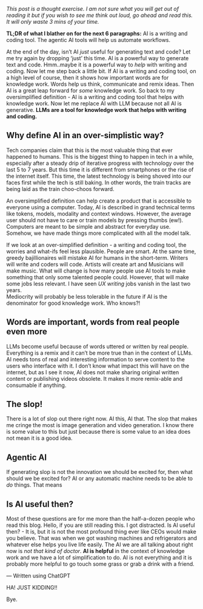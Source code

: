 _This post is a thought exercise. I am not sure what you will get out of reading it but if you wish to see me think out loud, go ahead and read this. It will only waste 3 mins of your time._

**TL;DR of what I blather on for the next 6 paragraphs:** AI is a writing and coding tool. The agentic AI tools will help us automate workflows. 

At the end of the day, isn’t AI _just_ useful for generating text and code? Let me try again by dropping ‘just’ this time. AI is a powerful way to generate text and code. Hmm..maybe it is a powerful way to _help_ with writing and coding. Now let me step back a little bit. If AI is a writing and coding tool, on a high level of course, then it shows how important words are for knowledge work. Words help us think, communicate and remix ideas. Then AI is a great leap forward for _some_ knowledge work. So back to my oversimplified definition - AI is a writing and coding tool that helps with knowledge work. Now let me replace AI with LLM because not all AI is generative. **LLMs are a tool for knowledge work that helps with writing and coding.**

## Why define AI in an over-simplistic way?
Tech companies claim that this is the most valuable thing that ever happened to humans. This is the biggest thing to happen in tech in a while, especially after a steady drip of iterative progress with technology over the last 5 to 7 years. But this time it is different from smartphones or the rise of the internet itself. This time, the latest technology is being shoved into our faces first while the tech is still baking. In other words, the train tracks are being laid as the train choo-choos forward.

An oversimplified definition can help create a product that is accessible to everyone using a computer. Today, AI is described in grand technical terms like tokens, models, modality and context windows. However, the average user should not have to care or train models by pressing thumbs (ew!). Computers are meant to be simple and abstract for everyday use. Somehow, we have made things more complicated with all the model talk.

If we look at an over-simplified definition - a writing and coding tool, the worries and what-ifs feel less plausible. People are smart. At the same time, greedy bajillionaires will mistake AI for humans in the short-term. Writers will write and coders will code. Artists will create art and Musicians will make music. What will change is how many people use AI tools to make something that only some talented people could. However, that will make some jobs less relevant. I have seen _UX writing_ jobs vanish in the last two years.  
Mediocrity will probably be less tolerable in the future if AI is the denominator for good knowledge work. Who knows?!

## Words are important, words from real people even more
LLMs become useful because of words uttered or written by real people. Everything is a remix and it can’t be more true than in the context of LLMs. AI needs tons of real and interesting information to serve content to the users who interface with it. I don’t know what impact this will have on the internet, but as I see it now, AI does not make sharing original written content or publishing videos obsolete. It makes it more remix-able and consumable if anything. 

## The slop!
There is a lot of slop out there right now. AI this, AI that. The slop that makes me cringe the most is image generation and video generation. I know there is some value to this but just because there is some value to an idea does not mean it is a good idea. 

## Agentic AI
If generating slop is not the innovation we should be excited for, then what should we be excited for? AI or any automatic machine needs to be able to _do_ things. That means 

## Is AI useful then?
Most of these questions are for me more than the half-a-dozen people who read this blog. Hello, if you are still reading this. I got distracted. Is AI useful then? - It is, but it is not the most profound thing ever like CEOs would make you believe. That was when we got washing machines and refrigerators and whatever else helps you live life easily. The AI we are all talking about right now is _not that kind of doctor_. **AI is helpful** in the context of knowledge work and we have a lot of simplification to do. AI is not everything and it is probably more helpful to go touch some grass or grab a drink with a friend. 

–– Written using ChatGPT

HA! JUST KIDDING!! 

Bye.